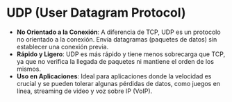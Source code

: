 # UDP (User Datagram Protocol)

- **No Orientado a la Conexión**: A diferencia de TCP, UDP es un protocolo no orientado a la conexión. Envía datagramas (paquetes de datos) sin establecer una conexión previa.
- **Rápido y Ligero**: UDP es más rápido y tiene menos sobrecarga que TCP, ya que no verifica la llegada de paquetes ni mantiene el orden de los mismos.
- **Uso en Aplicaciones**: Ideal para aplicaciones donde la velocidad es crucial y se pueden tolerar algunas pérdidas de datos, como juegos en línea, streaming de video y voz sobre IP (VoIP).